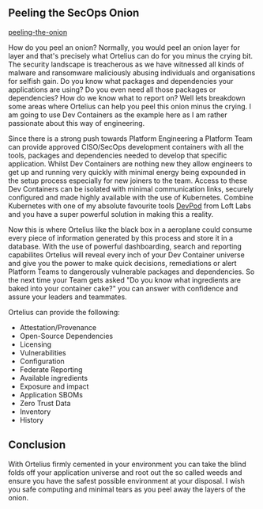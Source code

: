 ## Peeling the SecOps Onion

[peeling-the-onion](images/peeling-the-onion.jpg)

How do you peel an onion? Normally, you would peel an onion layer for layer and that's precisely what Ortelius can do for you minus the crying bit. The security landscape is treacherous as we have witnessed all kinds of malware and ransomware maliciously abusing individuals and organisations for selfish gain. Do you know what packages and dependencies your applications are using? Do you even need all those packages or dependencies? How do we know what to report on? Well lets breakdown some areas where Ortelius can help you peel this onion minus the crying. I am going to use Dev Containers as the example here as I am rather passionate about this way of engineering.

Since there is a strong push towards Platform Engineering a Platform Team can provide approved CISO/SecOps development containers with all the tools, packages and dependencies needed to develop that specific application. Whilst Dev Containers are nothing new they allow engineers to get up and running very quickly with minimal energy being expounded in the setup process especially for new joiners to the team. Access to these Dev Containers can be isolated with minimal communication links, securely configured and made highly available with the use of Kubernetes. Combine Kubernetes with one of my absolute favourite tools [DevPod](https://devpod.sh/) from Loft Labs and you have a super powerful solution in making this a reality.

Now this is where Ortelius like the black box in a aeroplane could consume every piece of information generated by this process and store it in a database. With the use of powerful dashboarding, search and reporting capabilites Ortelius will reveal every inch of your Dev Container universe and give you the power to make quick decisions, remediations or alert Platform Teams to dangerously vulnerable packages and dependencies. So the next time your Team gets asked "Do you know what ingredients are baked into your container cake?" you can answer with confidence and assure your leaders and teammates.

Ortelius can provide the following:
- Attestation/Provenance
- Open-Source Dependencies
- Licensing
- Vulnerabilities
- Configuration
- Federate Reporting
- Available ingredients
- Exposure and impact
- Application SBOMs
- Zero Trust Data
- Inventory
- History


## Conclusion
With Ortelius firmly cemented in your environment you can take the blind folds off your application universe and root out the so called weeds and ensure you have the safest possible environment at your disposal. I wish you safe computing and minimal tears as you peel away the layers of the onion.